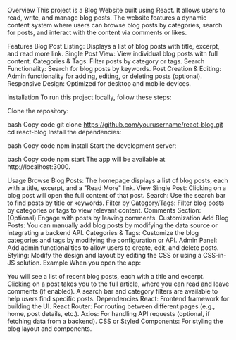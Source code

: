 Overview
This project is a Blog Website built using React. It allows users to read, write, and manage blog posts. The website features a dynamic content system where users can browse blog posts by categories, search for posts, and interact with the content via comments or likes.

Features
Blog Post Listing: Displays a list of blog posts with title, excerpt, and read more link.
Single Post View: View individual blog posts with full content.
Categories & Tags: Filter posts by category or tags.
Search Functionality: Search for blog posts by keywords.
Post Creation & Editing: Admin functionality for adding, editing, or deleting posts (optional).
Responsive Design: Optimized for desktop and mobile devices.

Installation
To run this project locally, follow these steps:

Clone the repository:

bash
Copy code
git clone https://github.com/yourusername/react-blog.git
cd react-blog
Install the dependencies:

bash
Copy code
npm install
Start the development server:

bash
Copy code
npm start
The app will be available at http://localhost:3000.

Usage
Browse Blog Posts: The homepage displays a list of blog posts, each with a title, excerpt, and a "Read More" link.
View Single Post: Clicking on a blog post will open the full content of that post.
Search: Use the search bar to find posts by title or keywords.
Filter by Category/Tags: Filter blog posts by categories or tags to view relevant content.
Comments Section: (Optional) Engage with posts by leaving comments.
Customization
Add Blog Posts: You can manually add blog posts by modifying the data source or integrating a backend API.
Categories & Tags: Customize the blog categories and tags by modifying the configuration or API.
Admin Panel: Add admin functionalities to allow users to create, edit, and delete posts.
Styling: Modify the design and layout by editing the CSS or using a CSS-in-JS solution.
Example
When you open the app:

You will see a list of recent blog posts, each with a title and excerpt.
Clicking on a post takes you to the full article, where you can read and leave comments (if enabled).
A search bar and category filters are available to help users find specific posts.
Dependencies
React: Frontend framework for building the UI.
React Router: For routing between different pages (e.g., home, post details, etc.).
Axios: For handling API requests (optional, if fetching data from a backend).
CSS or Styled Components: For styling the blog layout and components.
